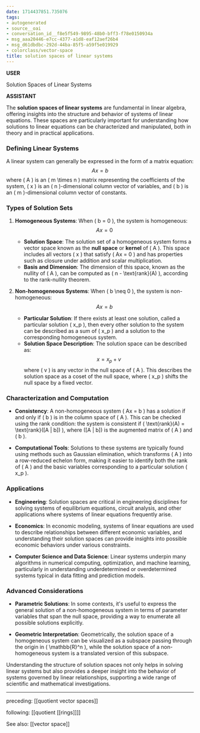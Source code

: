 ```yaml
---
date: 1714437851.735076
tags:
- autogenerated
- source__oai
- conversation_id__f8e5f549-9895-48b0-bff3-f78e0150934a
- msg_aaa20446-e7cc-4377-a1d8-eaf12aef26b4
- msg_d61dbdbc-292d-44ba-85f5-a59f5e019929
- colorclass/vector-space
title: solution spaces of linear systems
---
```


**USER**

Solution Spaces of Linear Systems


**ASSISTANT**

The **solution spaces of linear systems** are fundamental in linear algebra, offering insights into the structure and behavior of systems of linear equations. These spaces are particularly important for understanding how solutions to linear equations can be characterized and manipulated, both in theory and in practical applications.

### Defining Linear Systems

A linear system can generally be expressed in the form of a matrix equation:
$$ Ax = b $$
where \( A \) is an \( m \times n \) matrix representing the coefficients of the system, \( x \) is an \( n \)-dimensional column vector of variables, and \( b \) is an \( m \)-dimensional column vector of constants.

### Types of Solution Sets

1. **Homogeneous Systems**: When \( b = 0 \), the system is homogeneous:
   $$ Ax = 0 $$
   - **Solution Space**: The solution set of a homogeneous system forms a vector space known as the **null space** or **kernel** of \( A \). This space includes all vectors \( x \) that satisfy \( Ax = 0 \) and has properties such as closure under addition and scalar multiplication.
   - **Basis and Dimension**: The dimension of this space, known as the nullity of \( A \), can be computed as \( n - \text{rank}(A) \), according to the rank-nullity theorem.

2. **Non-homogeneous Systems**: When \( b \neq 0 \), the system is non-homogeneous:
   $$ Ax = b $$
   - **Particular Solution**: If there exists at least one solution, called a particular solution \( x_p \), then every other solution to the system can be described as a sum of \( x_p \) and a solution to the corresponding homogeneous system.
   - **Solution Space Description**: The solution space can be described as:
     $$ x = x_p + v $$
     where \( v \) is any vector in the null space of \( A \). This describes the solution space as a coset of the null space, where \( x_p \) shifts the null space by a fixed vector.

### Characterization and Computation

- **Consistency**: A non-homogeneous system \( Ax = b \) has a solution if and only if \( b \) is in the column space of \( A \). This can be checked using the rank condition: the system is consistent if \( \text{rank}(A) = \text{rank}([A | b]) \), where \([A | b]\) is the augmented matrix of \( A \) and \( b \).

- **Computational Tools**: Solutions to these systems are typically found using methods such as Gaussian elimination, which transforms \( A \) into a row-reduced echelon form, making it easier to identify both the rank of \( A \) and the basic variables corresponding to a particular solution \( x_p \).

### Applications

- **Engineering**: Solution spaces are critical in engineering disciplines for solving systems of equilibrium equations, circuit analysis, and other applications where systems of linear equations frequently arise.

- **Economics**: In economic modeling, systems of linear equations are used to describe relationships between different economic variables, and understanding their solution spaces can provide insights into possible economic behaviors under various constraints.

- **Computer Science and Data Science**: Linear systems underpin many algorithms in numerical computing, optimization, and machine learning, particularly in understanding underdetermined or overdetermined systems typical in data fitting and prediction models.

### Advanced Considerations

- **Parametric Solutions**: In some contexts, it's useful to express the general solution of a non-homogeneous system in terms of parameter variables that span the null space, providing a way to enumerate all possible solutions explicitly.

- **Geometric Interpretation**: Geometrically, the solution space of a homogeneous system can be visualized as a subspace passing through the origin in \( \mathbb{R}^n \), while the solution space of a non-homogeneous system is a translated version of this subspace.

Understanding the structure of solution spaces not only helps in solving linear systems but also provides a deeper insight into the behavior of systems governed by linear relationships, supporting a wide range of scientific and mathematical investigations.


---

preceding: [[quotient vector spaces]]  


following: [[quotient [[rings]]]]

See also: [[vector space]]